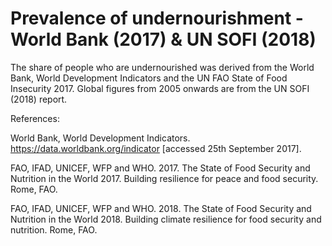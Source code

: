 # Prevalence of undernourishment - World Bank (2017) & UN SOFI (2018)

The share of people who are undernourished was derived from the World Bank, World Development Indicators and the UN FAO State of Food Insecurity 2017. Global figures from 2005 onwards are from the UN SOFI (2018) report.

References:

World Bank, World Development Indicators. https://data.worldbank.org/indicator [accessed 25th September 2017].

FAO, IFAD, UNICEF, WFP and WHO. 2017. The State of Food Security and Nutrition in the World 2017. Building resilience for peace and food security. Rome, FAO.

FAO, IFAD, UNICEF, WFP and WHO. 2018. The State of Food Security and Nutrition in the World 2018. Building climate resilience for food security and nutrition. Rome, FAO.

